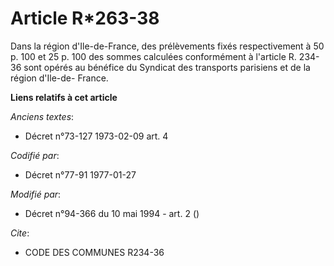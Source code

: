 # Article R*263-38

Dans la région d'Ile-de-France, des prélèvements fixés respectivement à 50 p. 100 et 25 p. 100 des sommes calculées
conformément à l'article R. 234-36 sont opérés au bénéfice du Syndicat des transports parisiens et de la région d'Ile-de-
France.

**Liens relatifs à cet article**

_Anciens textes_:

  - Décret n°73-127 1973-02-09 art. 4

_Codifié par_:

  - Décret n°77-91 1977-01-27

_Modifié par_:

  - Décret n°94-366 du 10 mai 1994 - art. 2 ()

_Cite_:

  - CODE DES COMMUNES R234-36
